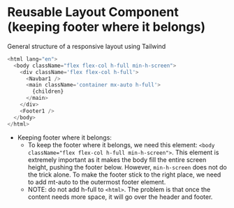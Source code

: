 # Reusable Layout Component (keeping footer where it belongs)

General structure of a responsive layout using Tailwind

```js
<html lang="en">
  <body className="flex flex-col h-full min-h-screen">
    <div className='flex flex-col h-full'>
      <Navbar1 />
      <main className='container mx-auto h-full'>
        {children}
      </main>
    </div>
    <Footer1 />
  </body>
</html>
```

- Keeping footer where it belongs:
  - To keep the footer where it belongs, we need this element: `<body className="flex flex-col h-full min-h-screen">`. This element is extremely important as it makes the body fill the entire screen height, pushing the footer below. However, `min-h-screen` does not do the trick alone. To make the footer stick to the right place, we need to add mt-auto to the outermost footer element.
  - NOTE: do not add h-full to `<html>`. The problem is that once the content needs more space, it will go over the header and footer.
